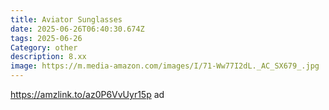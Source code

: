 ```yaml
---
title: Aviator Sunglasses
date: 2025-06-26T06:40:30.674Z
tags: 2025-06-26
Category: other
description: 8.xx
image: https://m.media-amazon.com/images/I/71-Ww77I2dL._AC_SX679_.jpg
---
```

https://amzlink.to/az0P6VvUyr15p ad